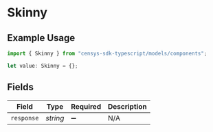 # Skinny

## Example Usage

```typescript
import { Skinny } from "censys-sdk-typescript/models/components";

let value: Skinny = {};
```

## Fields

| Field              | Type               | Required           | Description        |
| ------------------ | ------------------ | ------------------ | ------------------ |
| `response`         | *string*           | :heavy_minus_sign: | N/A                |